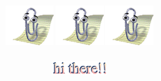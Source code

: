 <div align="center">
    <img src="./media/clippy.gif" alt="annoying piece of s#*¿"/>
    <img src="./media/clippy.gif" alt="annoying piece of s#*¿"/>
    <img src="./media/clippy.gif" alt="annoying piece of s#*¿"/>
</div>
<br>
<br>
<div align="center">
    <img src="./media/hithere.png" alt="hyellow" style="width: 25%; height: 25%;"/>
</div>




<!--
**gonmms/gonmms** is a ✨ _special_ ✨ repository because its `README.md` (this file) appears on your GitHub profile.

Here are some ideas to get you started:

- 🔭 I’m currently working on ...
- 🌱 I’m currently learning ...
- 👯 I’m looking to collaborate on ...
- 🤔 I’m looking for help with ...
- 💬 Ask me about ...
- 📫 How to reach me: ...
- 😄 Pronouns: ...
- ⚡ Fun fact: ...
-->
